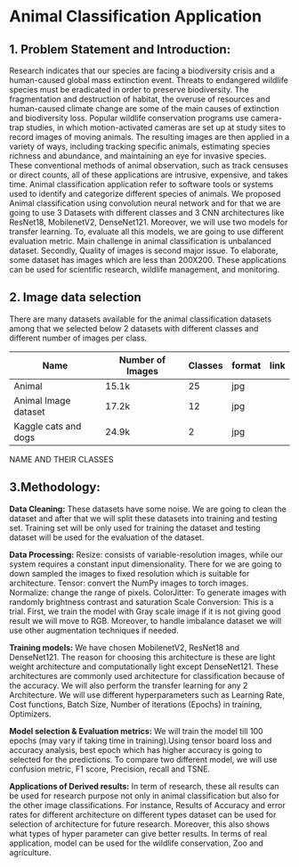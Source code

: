 # Animal Classification Application

## 1.	Problem Statement and Introduction:

Research indicates that our species are facing a biodiversity crisis and a human-caused global mass extinction event. Threats to endangered wildlife species must be eradicated in order to preserve biodiversity. The fragmentation and destruction of habitat, the overuse of resources and human-caused climate change are some of the main causes of extinction and biodiversity loss. Popular wildlife conservation programs use camera-trap studies, in which motion-activated cameras are set up at study sites to record images of moving animals. The resulting images are then applied in a variety of ways, including tracking specific animals, estimating species richness and abundance, and maintaining an eye for invasive species. These conventional methods of animal observation, such as track censuses or direct counts, all of these applications are intrusive, expensive, and takes time. Animal classification application refer to software tools or systems used to identify and categorize different species of animals. We proposed Animal classification using convolution neural network and for that we are going to use 3 Datasets with different classes and 3 CNN architectures like ResNet18, MobilenetV2, DenseNet121. Moreover, we will use two models for transfer learning. To, evaluate all this models, we are going to use different evaluation metric. Main challenge in animal classification is unbalanced dataset. Secondly, Quality of images is second major issue. To elaborate, some dataset has images which are less than 200X200. These applications can be used for scientific research, wildlife management, and monitoring. 

## 2.	Image data selection 

There are many datasets available for the animal classification datasets among that we selected below 2 datasets with different classes and different number of images per class.

|Name 		|Number of Images|	 Classes|   format|    link| 
|---------------|----------------|---------------|--------|--------|
|Animal		|15.1k|25 |jpg| |		|
|Animal Image dataset| 17.2k|12|jpg| |
|Kaggle cats and dogs| 24.9k|2|jpg | |

NAME AND THEIR CLASSES


## 3.Methodology:

**Data Cleaning:**
	These datasets have some noise. We are going to clean the dataset and after that we will split these datasets into training and testing set. Training set will 	be only used for training the dataset and testing dataset will be used for the evaluation of the dataset.

**Data Processing:**
	Resize: consists of variable-resolution images, while our system requires a constant input dimensionality. There for we are going to down sampled the images to  	 fixed resolution which is suitable for architecture.
	Tensor: convert the NumPy images to torch images.
	Normalize: change the range of pixels.
	ColorJitter: To generate images with randomly brightness contrast and saturation 
	Scale Conversion: This is a trial. First, we train the model with Gray scale image if it is not giving good result we will move to RGB.
	Moreover, to handle imbalance dataset we will use other augmentation techniques if needed.
	
**Training models:**
We have chosen MobilenetV2, ResNet18 and DenseNet121. The reason for choosing this architecture is these are light weight architecture and computationally 	light except DenseNet121. These architectures are commonly used architecture for classification because of the accuracy. We will also perform the transfer 	   	learning for any 2 Architecture. We will use different hyperparameters such as Learning Rate, Cost functions, Batch Size, Number of iterations (Epochs) in 	   training, Optimizers.

**Model selection & Evaluation metrics:**
We will train the model till 100 epochs (may vary if taking time in training).Using tensor board loss and accuracy analysis, best epoch which has higher 	accuracy is going to selected for the predictions.
To compare two different model, we will use confusion metric, F1 score, Precision, recall and TSNE.

**Applications of Derived results:**
In term of research, these all results can be used for research purpose not only in animal classification but also for the other image classifications. For instance, Results of Accuracy and error rates for different architecture on different types dataset can be used for selection of architecture for future research. Moreover, this also shows what types of hyper parameter can give better results. In terms of real application, model can be used for the wildlife conservation, Zoo and agriculture. 

